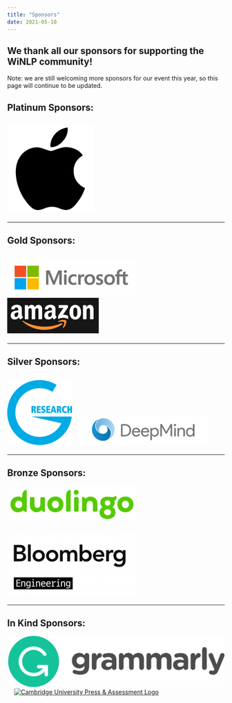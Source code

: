 ```yaml
---
title: "Sponsors"
date: 2021-05-10
---
```


## We thank all our sponsors for supporting the WiNLP community!

Note: we are still welcoming more sponsors for our event this year, so this page will continue to be updated.

## **Platinum Sponsors:**

## [![Apple](images/200px-Apple_logo_black.svg.png)](https://apple.com)

* * *

## **Gold Sponsors:**

## [![Microsoft Research Logo](images/2020-logo-microsoft-300x86.png)](https://www.microsoft.com/en-us/research/)         [![Amazon Logo](images/Screenshot-from-2019-06-09-14-18-19.png)](https://aws.amazon.com/)

* * *

## **Silver Sponsors:**

## [![](images/LOGO-150x150.png)](https://gresearch.co.uk)   [![DeepMind](images/logo-deepmind-2019-300x70.png)](https://deepmind.com)

* * *

## **Bronze Sponsors:**   
[![Duolingo Logo](images/duolingo-e1620693760887-300x80.png)](https://www.duolingo.com/)

## [![Bloomberg Engineering Logo](images/2020-logo-bloomberg-300x139.png)](https://www.bloomberg.com/company/careers/working-here/engineering/) 

* * *

## **In Kind Sponsors:**

[![Media Assets | Grammarly](images/logo-grammarly.png)](https://www.grammarly.com/)    [![Cambridge University Press & Assessment Logo](images/logo.svg)](https://www.cambridge.org/)
